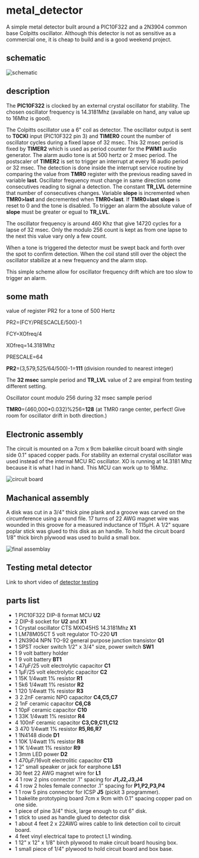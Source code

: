 metal_detector
==============

A simple metal detector built around a PIC10F322 and a 2N3904 common base Colpitts oscillator. Although this detector is not as sensitive as a commercial one,
it is cheap to build and is a good weekend project.

schematic
---------

![schematic](schematic.png)

description
-----------
  The **PIC10F322** is clocked by an external crystal oscillator for stability. The chosen oscillator frequency is 14.3181Mhz (available on hand, any value up to
 16Mhz is good).

  The Colpitts oscillator use a 6" coil as detector. The oscillator output is sent to **T0CKI** input (PIC10F322 pin 3) and **TIMER0** count the number of oscillator 
cycles during a fixed lapse of 32 msec. This 32 msec period is fixed by **TIMER2** which is used as period counter for the **PWM1** audio generator. The alarm audio tone
is at 500 hertz or 2 msec period. The postscaler of **TIMER2** is set to trigger an interrupt at every 16 audio period or 32 msec. The detection is done inside the interrupt service routine by comparing the value from **TMR0** register with the previous reading saved in variable **last**. Oscillator frequency must change in same direction some consecutives reading to signal a detection. The constant **TR_LVL** determine that number of consecutives changes.
Variable **slope** is incremented when **TMR0>last** and decremented when **TMR0<last**. If **TMR0=last**  **slope** is reset to 0 and the tone is disabled. To trigger
an alarm the absolute value of **slope** must be greater or egual to **TR_LVL**.

  The oscillator frequency is around 460 Khz that give 14720 cycles for a lapse of 32 msec. Only the modulo 256 count is kept as from one lapse to the next this value vary only a few count. 

  When a tone is triggered the detector must be swept back and forth over the spot to confirm detection. When the coil stand still over the object the oscillator stabilize at a new frequency and the alarm stop.

  This simple scheme allow for oscillator frequency drift which are too slow to trigger an alarm.

some math
---------

value of register PR2 for a tone of 500 Hertz

PR2=(FCY/PRESCACLE/500)-1

FCY=XOfreq/4  

XOfreq=14.3181Mhz

PRESCALE=64

**PR2**=(3,579,525/64/500)-1=**111**  (division rounded to nearest integer)

The **32 msec** sample period and **TR_LVL** value of 2 are empiral from testing different setting.

Oscillator count modulo 256 during 32 msec sample period

**TMR0**=(460,000*0.032)%256=**128**    (at TMR0 range center, perfect! Give room for oscillator drift in both direction.) 

Electronic assembly
--------------------

 The circuit is mounted on a 7cm x 9cm bakelike circuit board with single side 0.1" spaced copper pads. For stability an external crystal oscillator was used instead
of the internal MCU RC oscillator. XO is running at 14.3181 Mhz because it is what I had in hand. This MCU can work up to 16Mhz. 

![circuit board](circuitBoard.JPG)


Machanical assembly
-------------------

  A disk was cut in a 3/4" thick pine plank and a groove was carved on the circumference using a round file. 17 turns of 22 AWG magnet wire was wounded in this groove for a measured inductance of 115µH. A 1/2" square poplar stick was glued to this disk as an handle. To hold the circuit board 1/8" thick birch plywood was used
to build a small box.

![final assemblay](finalAssembly.JPG)

Testing metal detector
----------------------

Link to short video of [detector testing](https://youtu.be/6JHq25r9XMA)

parts list
----------

* 1 PIC10F322  DIP-8 format MCU  **U2**
* 2 DIP-8 socket for **U2** and **X1**
* 1 Crystal oscillator CTS MXO45HS 14.3181Mhz  **X1**
* 1 LM78M05CT  5 volt regulator TO-220  **U1**
* 1 2N3904 NPN TO-92 general purpose junction transistor **Q1**
* 1 SPST rocker switch 1/2" x 3/4" size, power switch  **SW1**
* 1 9 volt battery holder
* 1 9 volt battery  **BT1**
* 1 47µF/25 volt electrolytic capacitor **C1**
* 1 1µF/25 volt electrolytic capacitor **C2**
* 1 15K 1/4watt 1% resistor **R1**
* 1 5k6 1/4watt 1% resistor **R2**
* 1 120 1/4watt 1% resistor **R3**
* 3 2.2nF ceramic NPO capacitor **C4,C5,C7**
* 2 1nF ceramic capacitor **C6,C8**
* 1 10pF ceramic capacitor **C10**
* 1 33K 1/4watt 1% resistor **R4**
* 4 100nF ceramic capacitor **C3,C9,C11,C12**
* 3 470 1/4watt 1% resistor **R5,R6,R7**
* 1 1N4148 diode  **D1**
* 1 10K 1/4watt 1% resistor **R8**
* 1 1K 1/4watt 1% resistor **R9**
* 1 3mm LED power **D2**
* 1 470µF/16volt electrolitic capacitor **C13**
* 1 2" small speaker or jack for earphone **LS1**
* 30 feet  22 AWG magnet wire for **L1**
* 4  1 row 2 pins connector .1" spacing for **J1,J2,J3,J4**
* 4  1 row 2 holes female connector .1" spacing for **P1,P2,P3,P4**
* 1  1 row 5 pins connector for ICSP **J5** (pickit 3 programmer).
* 1 bakelite prototyping board 7cm x 9cm with 0.1" spacing copper pad on one side. 
* 1 piece of pine 3/4" thick, large enough to cut 6" disk.
* 1 stick to used as handle glued to detector disk
* 1 about 4 feet 2 x 22AWG wires cable  to link detection coil to circuit board.
* 4 feet vinyl electrical tape to protect L1 winding.
* 1 12" x 12" x 1/8" birch plywood to make circuit board housing box.
* 1 small piece of 1/4" plywood to hold circuit board and box base.
